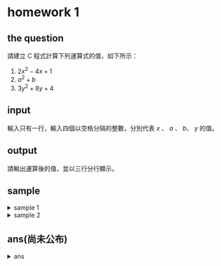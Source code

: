 # homework 1

## the question

請建立 C 程式計算下列運算式的值，如下所示：

1. $2x^2 - 4x + 1$
2. $a^2 + b$
3. $3y^2 + 8y + 4$

## input

輸入只有一行，輸入四個以空格分隔的整數，分別代表 $x$ 、 $a$ 、 $b$、 $y$ 的值。

## output

請輸出運算後的值，並以三行分行顯示。

## sample

<details>
<summary>sample 1</summary>
  
#### input
  
```
13 2 1 0
```
  
#### output
  
```
7
5
4
``` 
  
---
  
</details>


<details>
<summary>sample 2</summary>
  
#### input
  
```
21 1 1 1
```
  
#### output
  
```
-1
2
15
```
  
---
  
</details>

## ans(尚未公布)

<details>
<summary>ans</summary>

![image](https://github.com/user-attachments/assets/127a5ef6-7158-443f-a159-3fa7df54c6c9)


```cpp
#include<stdio.h>
int main(){
  // 答案還未公布喔，加油!
}
```
</details>
